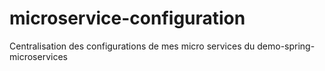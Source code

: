 # microservice-configuration
Centralisation des configurations de mes micro services du demo-spring-microservices
